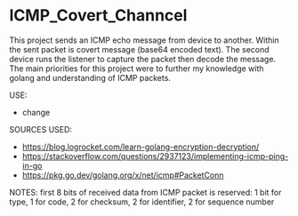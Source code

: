 # ICMP_Covert_Channcel
This project sends an ICMP echo message from device to another. Within the sent packet is covert message (base64 encoded text). The second device runs the listener to capture the packet then decode the message. The main priorities for this project were to further my knowledge with golang and understanding of ICMP packets.

USE:
- change

SOURCES USED:
- https://blog.logrocket.com/learn-golang-encryption-decryption/
- https://stackoverflow.com/questions/2937123/implementing-icmp-ping-in-go
- https://pkg.go.dev/golang.org/x/net/icmp#PacketConn

NOTES:
first 8 bits of received data from ICMP packet is reserved: 1 bit for type, 1 for code, 2 for checksum, 2 for identifier, 2 for sequence number
